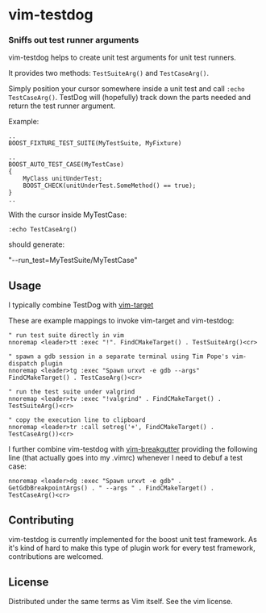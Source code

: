 vim-testdog
=============
### Sniffs out test runner arguments ###

vim-testdog helps to create unit test arguments for unit test runners.

It provides two methods: `TestSuiteArg()` and `TestCaseArg()`.

Simply position your cursor somewhere inside a unit test and call
`:echo TestCaseArg()`. TestDog will (hopefully) track down the parts needed and
return the test runner argument.

Example:
```
..
BOOST_FIXTURE_TEST_SUITE(MyTestSuite, MyFixture)

..
BOOST_AUTO_TEST_CASE(MyTestCase)
{
	MyClass unitUnderTest;
	BOOST_CHECK(unitUnderTest.SomeMethod() == true);
}
..
```
With the cursor inside MyTestCase:
```
:echo TestCaseArg()
```
should generate:

"--run_test=MyTestSuite/MyTestCase"

## Usage
I typically combine TestDog with [vim-target](https://github.com/raspine/vim-target) 

These are example mappings to invoke vim-target and vim-testdog:
```
" run test suite directly in vim
nnoremap <leader>tt :exec "!". FindCMakeTarget() . TestSuiteArg()<cr>

" spawn a gdb session in a separate terminal using Tim Pope's vim-dispatch plugin
nnoremap <leader>tg :exec "Spawn urxvt -e gdb --args" FindCMakeTarget() . TestCaseArg()<cr>

" run the test suite under valgrind
nnoremap <leader>tv :exec "!valgrind" . FindCMakeTarget() . TestSuiteArg()<cr>

" copy the execution line to clipboard
nnoremap <leader>tr :call setreg('+', FindCMakeTarget() . TestCaseArg())<cr>
```

I further combine vim-testdog with [vim-breakgutter](http://github.com/raspine/vim-breakgutter) providing
the following line (that actually goes into my .vimrc) whenever I need to debuf a test case:
```
nnoremap <leader>dg :exec "Spawn urxvt -e gdb" . GetGdbBreakpointArgs() . " --args " . FindCMakeTarget() . TestCaseArg()<cr>

```

## Contributing
vim-testdog is currently implemented for the boost unit test framework. As it's
kind of hard to make this type of plugin work for every test framework,
contributions are welcomed.

## License

Distributed under the same terms as Vim itself.  See the vim license.

